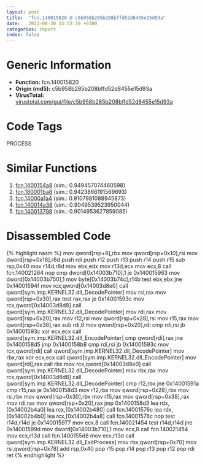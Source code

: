 ```yaml
---
layout: post
title:  "fcn.140015820 @ c5b958b285b208bffd52d8455e15d93a"
date:   2021-08-30 15:52:19 +0300
categories: report
index: false
---
```


# Generic Information
- **Function:** fcn.140015820
- **Origin (md5):** c5b958b285b208bffd52d8455e15d93a
- **VirusTotal:** [virustotal.com/gui/file/c5b958b285b208bffd52d8455e15d93a][virustotal_ref]

# Code Tags
<span class="tag" id="PROCESS">PROCESS</span>


# Similar Functions

1. [fcn.1400154a8][similar_1_ref] (sim.: 0.949457074460598)
2. [fcn.180001ba8][similar_2_ref] (sim.: 0.9423866191569693)
3. [fcn.14000a1a4][similar_3_ref] (sim.: 0.9107981088945873)
4. [fcn.140014a38][similar_4_ref] (sim.: 0.9049539523950044)
5. [fcn.140013798][similar_5_ref] (sim.: 0.9014953627859085)


# Disassembled Code

{% highlight nasm %}
mov qword[rsp+8],rbx
mov qword[rsp+0x10],rsi
mov dword[rsp+0x18],r8d
push rdi
push r12
push r13
push r14
push r15
sub rsp,0x40
mov r14d,r8d
mov ebx,edx
mov r13d,ecx
mov ecx,8
call fcn.140021264
nop 
cmp dword[0x14003b710],1
je 0x140015963
mov dword[0x14003b750],1
mov byte[0x14003b74c],r14b
test ebx,ebx
jne 0x14001594f
mov rcx,qword[0x14003d8e0]
call qword[sym.imp.KERNEL32.dll_DecodePointer]
mov rsi,rax
mov qword[rsp+0x30],rax
test rax,rax
je 0x14001593c
mov rcx,qword[0x14003d8d8]
call qword[sym.imp.KERNEL32.dll_DecodePointer]
mov rdi,rax
mov qword[rsp+0x20],rax
mov r12,rsi
mov qword[rsp+0x28],rsi
mov r15,rax
mov qword[rsp+0x38],rax
sub rdi,8
mov qword[rsp+0x20],rdi
cmp rdi,rsi
jb 0x14001593c
xor ecx,ecx
call qword[sym.imp.KERNEL32.dll_EncodePointer]
cmp qword[rdi],rax
jne 0x1400158d5
jmp 0x1400158b8
cmp rdi,rsi
jb 0x14001593c
mov rcx,qword[rdi]
call qword[sym.imp.KERNEL32.dll_DecodePointer]
mov rbx,rax
xor ecx,ecx
call qword[sym.imp.KERNEL32.dll_EncodePointer]
mov qword[rdi],rax
call rbx
mov rcx,qword[0x14003d8e0]
call qword[sym.imp.KERNEL32.dll_DecodePointer]
mov rbx,rax
mov rcx,qword[0x14003d8d8]
call qword[sym.imp.KERNEL32.dll_DecodePointer]
cmp r12,rbx
jne 0x14001591a
cmp r15,rax
je 0x1400158d3
mov r12,rbx
mov qword[rsp+0x28],rbx
mov rsi,rbx
mov qword[rsp+0x30],rbx
mov r15,rax
mov qword[rsp+0x38],rax
mov rdi,rax
mov qword[rsp+0x20],rax
jmp 0x1400158d3
lea rdx,[0x14002b4a0]
lea rcx,[0x14002b480]
call fcn.14001576c
lea rdx,[0x14002b4b0]
lea rcx,[0x14002b4a8]
call fcn.14001576c
nop 
test r14d,r14d
je 0x140015977
mov ecx,8
call fcn.140021454
test r14d,r14d
jne 0x14001599d
mov dword[0x14003b710],1
mov ecx,8
call fcn.140021454
mov ecx,r13d
call fcn.1400155d8
mov ecx,r13d
call qword[sym.imp.KERNEL32.dll_ExitProcess]
mov rbx,qword[rsp+0x70]
mov rsi,qword[rsp+0x78]
add rsp,0x40
pop r15
pop r14
pop r13
pop r12
pop rdi
ret 
{% endhighlight %}


[similar_1_ref]: /report/fcn.1400154a8@3bee9e0608c478ffce0d10559aae732b
[similar_2_ref]: /report/fcn.180001ba8@7dc44f7522d53d03c7b1f4335f6d2a15
[similar_3_ref]: /report/fcn.14000a1a4@c4af5ec7826361dc5a22db79be296638
[similar_4_ref]: /report/fcn.140014a38@72082bb1b08918279d6780845b69f5ff
[similar_5_ref]: /report/fcn.140013798@72082bb1b08918279d6780845b69f5ff
[virustotal_ref]: https://www.virustotal.com/gui/file/c5b958b285b208bffd52d8455e15d93a